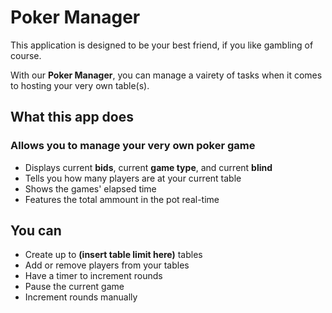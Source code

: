 # Poker Manager


This application is designed to be your best friend, if you like gambling of course. 

With our **Poker Manager**, you can manage a vairety of tasks when it comes to hosting your very own table(s). 

## What this app does

### Allows you to manage your very own poker game 

- Displays current **bids**, current **game type**, and current **blind**
- Tells you how many players are at your current table
- Shows the games' elapsed time
- Features the total ammount in the pot real-time

## You can
- Create up to **(insert table limit here)** tables
- Add or remove players from your tables
- Have a timer to increment rounds
- Pause the current game
- Increment rounds manually